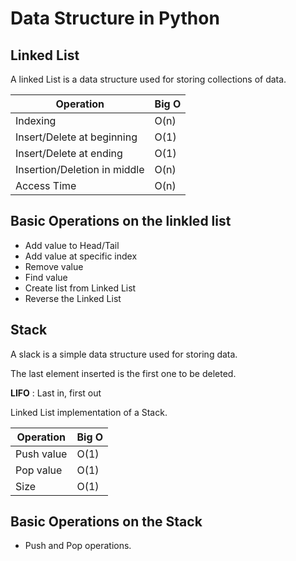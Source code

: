 # Data Structure in Python

## Linked List
A linked List is a data structure used for storing collections of data.

|Operation                   |Big O  |
|----------------------------|-------|
|Indexing                    |O(n)   |
|Insert/Delete at beginning  |O(1)   |
|Insert/Delete at ending     |O(1)   |
|Insertion/Deletion in middle|O(n)   |
|Access Time                 |O(n)   |

## Basic Operations on the linkled list

- Add value to Head/Tail
- Add value at specific index
- Remove value
- Find value
- Create list from Linked List
- Reverse the Linked List

## Stack
A slack is a simple data structure used for storing data.

The last element inserted is the first one to be deleted.

__LIFO__ : Last in, first out

Linked List implementation of a Stack.


|Operation                   |Big O  |
|----------------------------|-------|
|Push value                  |O(1)   |
|Pop value                   |O(1)   |
|Size                        |O(1)   |


## Basic Operations on the Stack

- Push and Pop operations.
